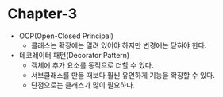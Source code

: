 # Chapter-3

- OCP(Open-Closed Principal)
  - 클래스는 확장에는 열려 있어야 하지만 변경에는 닫혀야 한다.
- 데코레이터 패턴(Decorator Pattern)
  - 객체에 추가 요소를 동적으로 더할 수 있다.
  - 서브클래스를 만들 때보다 훨씬 유연하게 기능을 확장할 수 있다.
  - 단점으로는 클래스가 많이 필요하다.